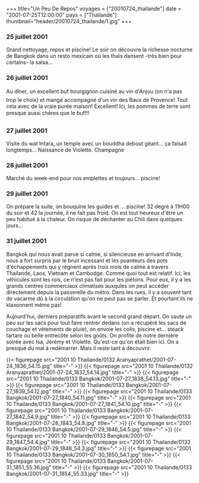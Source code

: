 +++
title="Un Peu De Repos"
voyages = ["20010724_thailande"]
date = "2001-07-25T12:00:00"
pays = ["Thailande"]
thumbnail="header/20010724_thailande/1.jpg"
+++
### 25 juillet 2001

Grand nettoyage, repos et piscine! Le soir on découvre la richesse nocturne 
de Bangkok dans un resto mexicain où les thaïs dansent -très bien pour certains- 
la salsa...

### 26 juillet 2001

Au dîner, un excellent buf bourgignon cuisiné au vin d'Anjou (on n'a pas trop 
le choix) et mangé accompagné d'un vin des Baux de Provence! Tout cela avec 
de la vraie purée maison! Excellent! Ici, les pommes de terre sont presque aussi 
chères que le buf!!!

### 27 juillet 2001

Visite du wat Intara, un temple avec un bouddha debout géant... ça faisait 
longtemps... Naissance de Violette. Champagne

### 28 juillet 2001

Marché du week-end pour nos emplettes et toujours... piscine!

### 29 juillet 2001

On prépare la suite, on bouquine les guides et ... piscine! 32 degré à 11H00 
du soir et 42 la journée, il ne fait pas froid. On est tout heureux d'être un 
peu habitué à la chaleur. On risque de déchanter au Chili dans quelques jours... 


### 31 juillet 2001

Bangkok qui nous avait parue si calme, si silencieuse en arrivant d'Inde, nous 
a fort surpris par le bruit incessant et les puanteurs des pots d'échappements 
qui y règnent après trois mois de calme à travers Thailande, Laos, Vietnam et 
Cambodge. Comme quoi tout est relatif. Ici, les véhicules sont les rois, ce 
n'est pas fait pour les piétons. Pour eux, il y a les grands centres commerciaux 
climatisés auxqules on peut accéder directement depuis la passerelle du métro. 
Dans les rues, il y a souvent tant de vacarme dû à la circulation qu'on ne peut 
pas se parler. Et pourtant ils ne klaxonnent même pas! 

Aujourd'hui, derniers préparatifs avant le second grand départ. On saute un 
peu sur les sacs pour tout faire rentrer dedans (on a récupéré les sacs de couchage 
et vêtements de pluie), on envoie les colis, piscine et... steack tartare ou 
belle entrecôte selon les goûts. On profite de notre dernière soirée avec Isa, 
Jérémy et Violette. Qu'est-ce qu'on était bien ici. On a presque du mal à redémarrer. 
Mais il reste tant à découvrir. 


<div id="TOTO">{{< figurepage src="2001 10 Thailande/0132 Aranyaprathet/2001-07-24_1836_54.15.jpg" title="-"  >}}
{{< figurepage src="2001 10 Thailande/0132 Aranyaprathet/2001-07-24_1837_54.14.jpg" title="-"  >}}
{{< figurepage src="2001 10 Thailande/0133 Bangkok/2001-07-27_1838_54.13.jpg" title="-"  >}}
{{< figurepage src="2001 10 Thailande/0133 Bangkok/2001-07-27_1839_54.12.jpg" title="-"  >}}
{{< figurepage src="2001 10 Thailande/0133 Bangkok/2001-07-27_1840_54.11.jpg" title="-"  >}}
{{< figurepage src="2001 10 Thailande/0133 Bangkok/2001-07-27_1841_54.10.jpg" title="-"  >}}
{{< figurepage src="2001 10 Thailande/0133 Bangkok/2001-07-27_1842_54.9.jpg" title="-"  >}}
{{< figurepage src="2001 10 Thailande/0133 Bangkok/2001-07-28_1843_54.8.jpg" title="-"  >}}
{{< figurepage src="2001 10 Thailande/0133 Bangkok/2001-07-29_1846_54.5.jpg" title="-"  >}}
{{< figurepage src="2001 10 Thailande/0133 Bangkok/2001-07-29_1847_54.4.jpg" title="-"  >}}
{{< figurepage src="2001 10 Thailande/0133 Bangkok/2001-07-29_1848_54.3.jpg" title="-"  >}}
{{< figurepage src="2001 10 Thailande/0133 Bangkok/2001-07-30_1850_54.1.jpg" title="-"  >}}
{{< figurepage src="2001 10 Thailande/0133 Bangkok/2001-07-31_1851_55.36.jpg" title="-"  >}}
{{< figurepage src="2001 10 Thailande/0133 Bangkok/2001-07-31_1854_55.33.jpg" title="-"  >}}
</DIV>

